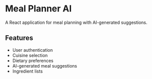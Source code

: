 # Meal Planner AI

A React application for meal planning with AI-generated suggestions.

## Features

- User authentication
- Cuisine selection
- Dietary preferences
- AI-generated meal suggestions
- Ingredient lists